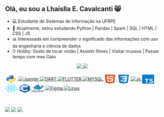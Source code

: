 ## Olá, eu sou a Lhaíslla E. Cavalcanti 😸

- 💻 Estudante de Sistemas de Informação na UFRPE
- 📌 Atualmente, estou estudando Python | Pandas | Spark | SQL | HTML | CSS | JS
- 📊 Interessada em compreender o significado das informações com uso da engenharia e ciência de dados
- ⏰ Hobby: Gosto de tocar violão | Assistir filmes | Visitar museus | Passar tempo com meu Gato 
<div align="center">
  <a href="https://github.com/lhaislla">
  <img height="180em" src="https://github-readme-stats.vercel.app/api?username=lhaislla&show_icons=true&theme=darcula&include_all_commits=true&count_private=true"/>
  <img height="180em" src="https://github-readme-stats.vercel.app/api/top-langs/?username=lhaislla&layout=compact&langs_count=7&theme=darcula"/>
</div>
  
<div style="display: inline_block"><br>
  <img align="center" alt="Python" height="30" width="40" src="https://raw.githubusercontent.com/devicons/devicon/master/icons/python/python-original.svg">
  <img align="center" alt="Jupyter" height="30" width="40"src="https://cdn.jsdelivr.net/gh/devicons/devicon/icons/jupyter/jupyter-original-wordmark.svg"> 
  <img align="center" alt="DART"  height="30" width="40" src="https://www.vectorlogo.zone/logos/dartlang/dartlang-icon.svg"> 
  <img align="center" alt="FLUTTER"  height="30" width="40" src="https://www.vectorlogo.zone/logos/flutterio/flutterio-icon.svg">
  <img align="center" alt="MYSQL" height="30" width="40" src="https://cdn.jsdelivr.net/gh/devicons/devicon/icons/mysql/mysql-original.svg">
  <img align="center" alt="HTML" height="30" width="40" src="https://raw.githubusercontent.com/devicons/devicon/master/icons/html5/html5-original.svg">
  <img align="center" alt="CSS" height="30" width="40" src="https://raw.githubusercontent.com/devicons/devicon/master/icons/css3/css3-original.svg">
  <img align="center" alt="Js" height="30" width="40" src="https://cdn.jsdelivr.net/gh/devicons/devicon/icons/javascript/javascript-original.svg">
  <img align="center" alt="Ts" height="30" width="40" src="https://raw.githubusercontent.com/devicons/devicon/master/icons/typescript/typescript-plain.svg">
  <img align="center" alt="React" height="30" width="40" src="https://raw.githubusercontent.com/devicons/devicon/master/icons/react/react-original.svg"> 
  <img  align="center" alt="C" height="30" width="40"  src="https://raw.githubusercontent.com/devicons/devicon/master/icons/c/c-original.svg"> 
  <img align="center" alt="Docker" height="30" width="40" src="https://raw.githubusercontent.com/devicons/devicon/master/icons/docker/docker-original-wordmark.svg">
  <img align="center" alt="Figma" height="30" width="40" src="https://www.vectorlogo.zone/logos/figma/figma-icon.svg">
  <img  align="center" alt="Linux" height="30" width="40" src="https://cdn.jsdelivr.net/gh/devicons/devicon/icons/linux/linux-original.svg">
  
  
  
  </div><br>
  
  
  ##
 
<div> 
  <a href="https://www.linkedin.com/in/lhaíslla-cavalcanti-11ab7714b/" target="_blank"><img src="https://img.shields.io/badge/-LinkedIn-%230077B5?style=for-the-badge&logo=linkedin&logoColor=white" target="_blank"></a> 
   <a href="https://instagram.com/lhaisllacavalcanti" target="_blank"><img src="https://img.shields.io/badge/-Instagram-%23E4405F?style=for-the-badge&logo=instagram&logoColor=white" target="_blank"></a>
   <a href = "mailto:lhaislla@gmail.com"><img src="https://img.shields.io/badge/-Gmail-%23333?style=for-the-badge&logo=gmail&logoColor=white" target="_blank"></a>
 
 
 
</div>
  
